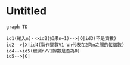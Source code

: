 # Untitled

```mermaid
graph TD

id1(輸入n)-->id2(如果n=1)-->|O|id3(不是質數)
id2-->|X|id4(製作變數V1-Vn代表在2與n之間的每個數)
id4-->id5(檢測n/V1餘數是否為0)
id5-->|O|
```
